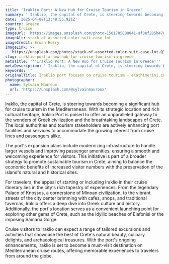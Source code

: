 ```yaml
---
title: 'Iraklio Port: A New Hub for Cruise Tourism in Greece'
summary: ' Iraklio, the capital of Crete, is steering towards becoming a significant hub for cruise tourism in the Mediterranean. With its strategic location an...'
date: '2025-04-08T13:48:55.921Z'
country: Greece
type: Cruise
imageUrl: 'https://images.unsplash.com/photo-1501785888041-af3ef285b470'
imageAlt: stack of assorted-color suit case lot
imageCredit: Erwan Hesry
imageLink: >-
  'https://unsplash.com/photos/stack-of-assorted-color-suit-case-lot-Q34YB7yjAxA'
slug: iraklio-port-a-new-hub-for-cruise-tourism-in-greece
metaTitle: '''Iraklio Port: A New Hub for Cruise Tourism in Greece'''
metaDescription: ' Iraklio, the capital of Crete, is steering towards becoming a significant hub for cruise tourism in the Mediterranean. With its strategic location an...'
keywords: ''
originalTitle: Iraklio port focuses on cruise tourism - eKathimerini.com
photographer:
  name: Sylvain Mauroux
  url: 'https://unsplash.com/@sylvainmauroux'
---
```






Iraklio, the capital of Crete, is steering towards becoming a significant hub for cruise tourism in the Mediterranean. With its strategic location and rich cultural heritage, Iraklio Port is poised to offer an unparalleled gateway to the wonders of Greek civilization and the breathtaking landscapes of Crete. The local authorities and tourism stakeholders are actively enhancing port facilities and services to accommodate the growing interest from cruise lines and passengers alike.

The port's expansion plans include modernizing infrastructure to handle larger vessels and improving passenger amenities, ensuring a smooth and welcoming experience for visitors. This initiative is part of a broader strategy to promote sustainable tourism in Crete, aiming to balance the economic benefits of increased visitor numbers with the preservation of the island's natural and historical sites.

For travelers, the appeal of starting or including Iraklio in their cruise itinerary lies in the city's rich tapestry of experiences. From the legendary Palace of Knossos, a cornerstone of Minoan civilization, to the vibrant streets of the city center brimming with cafes, shops, and traditional tavernas, Iraklio offers a deep dive into Greek culture and history. Additionally, the port's location serves as a convenient launching point for exploring other gems of Crete, such as the idyllic beaches of Elafonisi or the imposing Samaria Gorge.

Cruise visitors to Iraklio can expect a range of tailored excursions and activities that showcase the best of Crete's natural beauty, culinary delights, and archaeological treasures. With the port's ongoing enhancements, Iraklio is set to become a must-visit destination on Mediterranean cruise routes, offering memorable experiences to travelers from around the globe.
